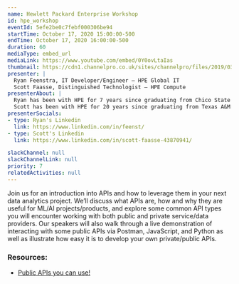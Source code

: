 ```yaml
---
name: Hewlett Packard Enterprise Workshop
id: hpe_workshop
eventId: 5efe2be0c7febf000306be94
startTime: October 17, 2020 15:00:00-500
endTime: October 17, 2020 16:00:00-500
duration: 60
mediaType: embed_url
mediaLink: https://www.youtube.com/embed/0Y0ovLtaIas
thumbnail: https://cdn1.channelpro.co.uk/sites/channelpro/files/2019/03/hpe.jpg
presenter: | 
  Ryan Feenstra, IT Developer/Engineer – HPE Global IT 
  Scott Faasse, Distinguished Technologist – HPE Compute
presenterAbout: |
  Ryan has been with HPE for 7 years since graduating from Chico State University. He is experienced with the use of APIs in mobile, web, and integration development.
  Scott has been with HPE for 20 years since graduating from Texas A&M University (Class of 2000!). Early in his career, he was the lead BIOS developer for the world's most popular selling server. More recently, his primary role is serving as senior architect for server firmware, power, and performance management for HPE’s Compute Business.  
presenterSocials:
- type: Ryan's Linkedin
  link: https://www.linkedin.com/in/feenst/
- type: Scott's Linkedin
  link: https://www.linkedin.com/in/scott-faasse-43870941/

slackChannel: null
slackChannelLink: null
priority: 7
relatedActivities: null
---
```


Join us for an introduction into APIs and how to leverage them in your next data analytics project. We’ll discuss what APIs are, how and why they are useful for ML/AI projects/products, and explore some common API types you will encounter working with both public and private service/data providers. Our speakers will also walk through a live demonstration of interacting with some public APIs via Postman, JavaScript, and Python as well as illustrate how easy it is to develop your own private/public APIs.


### Resources:
- [Public APIs you can use!](https://github.com/public-apis/public-apis)
